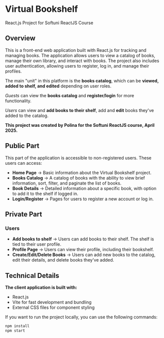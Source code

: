 # Virtual Bookshelf

React.js Project for Softuni ReactJS Course

## Overview

This is a front-end web application built with React.js for tracking and managing books. The application allows users to view a catalog of books, manage their own library, and interact with books. The project also includes user authentication, allowing users to register, log in, and manage their profiles.

The main "unit" in this platform is the **books catalog**, which can be **viewed, added to shelf, and edited** depending on user roles.

*Guests* can view the **books catalog** and **register/login** for more functionality.

*Users* can view and  **add books to their shelf**, add and **edit** books they've added to the catalog.

**This project was created by Polina for the Softuni ReactJS course, April 2025.**

## Public Part

This part of the application is accessible to non-registered users. These users can access:

- **Home Page** -> Basic information about the Virtual Bookshelf project.
- **Books Catalog** -> A catalog of books with the ability to view brief information, sort, filter, and paginate the list of books.
- **Book Details** -> Detailed information about a specific book, with option to add it to the shelf if logged in.
- **Login/Register** -> Pages for users to register a new account or log in.

## Private Part

### Users

- **Add books to shelf** -> Users can add books to their shelf. The shelf is tied to their user profile.
- **Profile Page** -> Users can view their profile, including their bookshelf.
- **Create/Edit/Delete Books** -> Users can add new books to the catalog, edit their details, and delete books they've added.


## Technical Details

**The client application is built with:**
- React.js
- Vite for fast development and bundling
- External CSS files for component styling

If you want to run the project locally, you can use the following commands:

```bash
npm install
npm start
